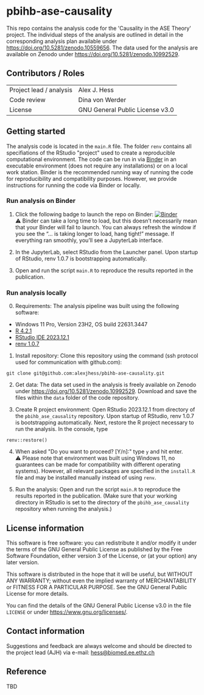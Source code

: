 # pbihb-ase-causality

This repo contains the analysis code for the 'Causality in the ASE Theory' project.
The individual steps of the analysis are outlined in detail in the corresponding analysis plan available under <https://doi.org/10.5281/zenodo.10559656>.
The data used for the analysis are available on Zenodo under <https://doi.org/10.5281/zenodo.10992529>.


## Contributors / Roles
|                               |                                             |
| ----------------------------- | ------------------------------------------- |
| Project lead / analysis       | Alex J. Hess                                |
| Code review                   | Dina von Werder                             |
| License                       | GNU General Public License v3.0             |


## Getting started

The analysis code is located in the `main.R` file. The folder `renv` contains all specifiations of the RStudio "project" used to create a reproducible computational environment. The code can be run in via [Binder](https://mybinder.org/) in an executable environment (does not require any installations) or on a local work station. Binder is the recommended running way of running the code for reproducibility and compatibility purposes. However, we provide instructions for running the code via Binder or locally.


### Run analysis on Binder

1. Click the following badge to launch the repo on Binder: [![Binder](https://mybinder.org/badge_logo.svg)](https://mybinder.org/v2/gh/alexjhess/pbihb-ase-causality/HEAD)  
:warning: Binder can take a long time to load, but this doesn’t necessarily mean that your Binder will fail to launch. You can always refresh the window if you see the “… is taking longer to load, hang tight!” message. If everything ran smoothly, you’ll see a JupyterLab interface.

2. In the JupyterLab, select RStudio from the Launcher panel. Upon startup of RStudio, renv 1.0.7 is bootstrapping automatically. 

3. Open and run the script `main.R` to reproduce the results reported in the publication.


### Run analysis locally

0. Requirements: The analysis pipeline was built using the following software:
  * Windows 11 Pro, Version 23H2, OS build 22631.3447
  * [R 4.2.1](https://cran.r-project.org/)
  * [RStudio IDE 2023.12.1](https://docs.posit.co/previous-versions/rstudio/)
  * [renv 1.0.7](https://rstudio.github.io/renv/)  

1. Install repository: Clone this repository using the command (ssh protocol used for communication with github.com):
```
git clone git@github.com:alexjhess/pbihb-ase-causality.git
```

2. Get data: The data set used in the analysis is freely available on Zenodo under <https://doi.org/10.5281/zenodo.10992529>.
Download and save the files within the `data` folder of the code repository.

3. Create R project environment: Open RStudio 2023.12.1 from directory of the `pbihb_ase_causality` repository. Upon startup of RStudio, renv 1.0.7 is bootstrapping automatically. Next, restore the R project necessary to run the analysis. In the console, type
```
renv::restore()
```

4. When asked "Do you want to proceed? [Y/n]:" type `y` and hit enter.  
:warning: Please note that environment was built using Windows 11, no guarantees can be made for compatibility with different operating systems). However, all relevant packages are specified in the `install.R` file and may be installed manually instead of using `renv`.

5. Run the analysis: Open and run the script `main.R` to reproduce the results reported in the publication.
(Make sure that your working directory in RStudio is set to the directory of the `pbihb_ase_causality` repository when running the analysis.)


## License information
This software is free software: you can redistribute it and/or modify it under the terms of the GNU General Public License as published by the Free Software Foundation, either version 3 of the License, or (at your option) any later version.

This software is distributed in the hope that it will be useful, but WITHOUT ANY WARRANTY; without even the implied warranty of MERCHANTABILITY or FITNESS FOR A PARTICULAR PURPOSE. See the GNU General Public License for more details.

You can find the details of the GNU General Public License v3.0 in the file `LICENSE` or under <https://www.gnu.org/licenses/>.


## Contact information

Suggestions and feedback are always welcome and should be directed to the project lead (AJH) via e-mail: <hess@biomed.ee.ethz.ch>


## Reference

TBD
